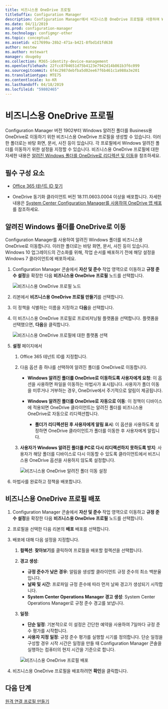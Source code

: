 ```yaml
---
title: 비즈니스용 OneDrive 프로필
titleSuffix: Configuration Manager
description: Configuration Manager에서 비즈니스용 OneDrive 프로필을 사용하여 Windows 알려진 폴더를 비즈니스용 OneDrive로 리디렉션합니다.
ms.date: 04/11/2019
ms.prod: configuration-manager
ms.technology: configmgr-other
ms.topic: conceptual
ms.assetid: e217699a-28b2-471a-b421-8fbd1d1fd638
author: mestew
ms.author: mstewart
manager: dougeby
ms.collection: M365-identity-device-management
ms.openlocfilehash: 22fcc8704651d75b4123e7942d14b861b3f6c099
ms.sourcegitcommit: 6f4c2987debfba5d02ee67f6b461c1a988a3e201
ms.translationtype: MTE75
ms.contentlocale: ko-KR
ms.lasthandoff: 04/18/2019
ms.locfileid: "59802465"
---
```

# <a name="onedrive-for-business-profiles"></a>비즈니스용 OneDrive 프로필

Configuration Manager 버전 1902부터 Windows 알려진 폴더를 Business용 OneDrive로 이동하기 위한 비즈니스용 OneDrive 프로필을 생성할 수 있습니다. 이러한 폴더로는 바탕 화면, 문서, 사진 등이 있습니다. 각 프로필에서 Windows 알려진 폴더를 이동하기 위한 설정을 지정할 수 있습니다. 비즈니스용 OneDrive 프로필에 대한 자세한 내용은 [알려진 Windows 폴더를 OneDrive로 리디렉션 및 이동](https://docs.microsoft.com/onedrive/redirect-known-folders)을 참조하세요. <!--3556021-->

## <a name="prerequisites"></a>필수 구성 요소

- [Office 365 테넌트 ID 찾기](https://docs.microsoft.com/onedrive/find-your-office-365-tenant-id)  

- OneDrive 동기화 클라이언트 버전 18.111.0603.0004 이상을 배포합니다. 자세한 내용은 [System Center Configuration Manager를 사용하여 OneDrive 앱 배포](https://docs.microsoft.com/onedrive/deploy-on-windows)를 참조하세요.  

## <a name="bkmk_odfb"></a>알려진 Windows 폴더를 OneDrive로 이동
<!--3556021-->
Configuration Manager를 사용하여 알려진 Windows 폴더를 비즈니스용 OneDrive로 이동합니다. 이러한 폴더로는 바탕 화면, 문서, 사진 등이 있습니다. Windows 10 업그레이드의 간소화를 위해, 작업 순서를 배포하기 전에 해당 설정을 Windows 7 클라이언트에 배포하세요. 

1. Configuration Manager 콘솔에서 **자산 및 준수** 작업 영역으로 이동하고 **규정 준수 설정**을 확장한 다음 **비즈니스용 OneDrive 프로필** 노드를 선택합니다.  

   ![비즈니스용 OneDrive 프로필 노드](media/onedrive-for-business-profiles-node.png)
2. 리본에서 **비즈니스용 OneDrive 프로필 만들기**를 선택합니다.  

3. 이 정책을 식별하는 이름을 지정하고 **다음**을 선택합니다.  

4. 이 비즈니스용 OneDrive 프로필로 프로비저닝될 플랫폼을 선택합니다. 플랫폼을 선택했으면, **다음**을 클릭합니다.

    ![비즈니스용 OneDrive 프로필에 대한 플랫폼 선택](media/onedrive-for-business-profile-select-platforms.png) 

5. **설정** 페이지에서

    1. Office 365 테넌트 ID를 지정합니다.  

    2. 다음 옵션 중 하나를 선택하여 알려진 폴더를 OneDrive로 이동합니다.  

        - **Windows 알려진 폴더를 OneDrive로 이동하도록 사용자에게 요청**: 이 옵션을 사용하면 파일을 이동하는 마법사가 표시됩니다. 사용자가 폴더 이동을 미루거나 거부하는 경우, OneDrive에서 주기적으로 알림이 제공됩니다.  

        - **Windows 알려진 폴더를 OneDrive로 자동으로 이동**: 이 정책이 디바이스에 적용되면 OneDrive 클라이언트는 알려진 폴더를 비즈니스용 OneDrive로 자동으로 리디렉션합니다.  

            - **폴더가 리디렉션된 후 사용자에게 알림 표시**: 이 옵션을 사용하도록 설정하면 OneDrive 클라이언트가 폴더를 이동한 후 사용자에게 알립니다.  

    3. **사용자가 Windows 알려진 폴더를 PC로 다시 리디렉션하지 못하도록 방지**: 사용자가 해당 폴더를 디바이스로 다시 이동할 수 있도록 클라이언트에서 비즈니스용 OneDrive 옵션을 사용하지 않도록 설정합니다.  

       ![비즈니스용 OneDrive 알려진 폴더 이동 설정](media/onedrive-for-business-profile-move-folder-settings.png)

6. 마법사를 완료하고 정책을 배포합니다.  


## <a name="deploy-the-onedrive-for-business-profile"></a>비즈니스용 OneDrive 프로필 배포

1. Configuration Manager 콘솔에서 **자산 및 준수** 작업 영역으로 이동하고 **규정 준수 설정**을 확장한 다음 **비즈니스용 OneDrive 프로필** 노드를 선택합니다.  


2. 프로필을 선택한 다음 리본의 **배포** 배포를 선택합니다.

3. 배포에 대해 다음 설정을 지정합니다.

   1. **컬렉션**: **찾아보기**를 클릭하여 프로필을 배포할 컬렉션을 선택합니다.  
   1. **경고 생성**:

      -  **규정 준수가 낮은 경우**: 알림을 생성할 클라이언트 규정 준수의 최소 백분율입니다.
      -  **날짜 및 시간**: 프로파일 규정 준수에 따라 먼저 날짜 경고가 생성되기 시작합니다.
      - **System Center Operations Manager 경고 생성**: System Center Operations Manager로 규정 준수 경고를 보냅니다.
   1. **일정**:

      - **단순 일정**: 기본적으로 이 설정은 간단한 예약을 사용하여 7일마다 규정 준수 평가를 시작합니다.
      - **사용자 지정 일정**: 규정 준수 평가를 실행할 시기를 정의합니다. 단순 일정을 구성할 경우 시작 시간은 일정을 만들 때 Configuration Manager 콘솔을 실행하는 컴퓨터의 현지 시간을 기준으로 합니다.
 
      ![비즈니스용 OneDrive 프로필 배포](media/onedrive-for-business-deploy-profile.png)

4. 비즈니스용 OneDrive 프로필을 배포하려면 **확인**을 클릭합니다.


## <a name="next-steps"></a>다음 단계

[원격 연결 프로필 만들기](/sccm/compliance/deploy-use/create-remote-connection-profiles)
